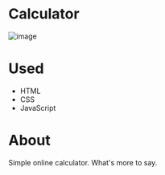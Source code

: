 # Calculator
![image](https://github.com/Spimiki/Calculator/assets/81101227/44d20dd3-0006-46d4-832e-bc4a58781bef)

# Used
  - HTML
  - CSS
  - JavaScript

# About
  Simple online calculator. 
  What's more to say.
